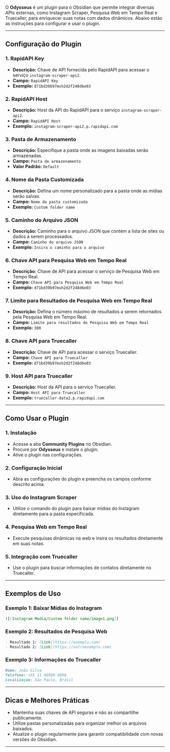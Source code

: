 
O **Odysseus** é um plugin para o Obsidian que permite integrar diversas APIs externas, como Instagram Scraper, Pesquisa Web em Tempo Real e Truecaller, para enriquecer suas notas com dados dinâmicos. Abaixo estão as instruções para configurar e usar o plugin.

---

## **Configuração do Plugin**

### 1. **RapidAPI Key**
   - **Descrição:** Chave de API fornecida pelo RapidAPI para acessar o serviço `instagram-scraper-api2`.
   - **Campo:** `RapidAPI Key`
   - **Exemplo:** `d71bd39b97msh2d2f248d6e03`

### 2. **RapidAPI Host**
   - **Descrição:** Host da API do RapidAPI para o serviço `instagram-scraper-api2`.
   - **Campo:** `RapidAPI Host`
   - **Exemplo:** `instagram-scraper-api2.p.rapidapi.com`

### 3. **Pasta de Armazenamento**
   - **Descrição:** Especifique a pasta onde as imagens baixadas serão armazenadas.
   - **Campo:** `Pasta de armazenamento`
   - **Valor Padrão:** `Default`

### 4. **Nome da Pasta Customizada**
   - **Descrição:** Defina um nome personalizado para a pasta onde as mídias serão salvas.
   - **Campo:** `Nome da pasta customizada`
   - **Exemplo:** `Custom folder name`

### 5. **Caminho do Arquivo JSON**
   - **Descrição:** Caminho para o arquivo JSON que contém a lista de sites ou dados a serem processados.
   - **Campo:** `Caminho do arquivo JSON`
   - **Exemplo:** `Insira o caminho para o arquivo`

### 6. **Chave API para Pesquisa Web em Tempo Real**
   - **Descrição:** Chave de API para acessar o serviço de Pesquisa Web em Tempo Real.
   - **Campo:** `Chave API para Pesquisa Web em Tempo Real`
   - **Exemplo:** `d71bd39b97msh2d2f248d6e03`

### 7. **Limite para Resultados de Pesquisa Web em Tempo Real**
   - **Descrição:** Defina o número máximo de resultados a serem retornados pela Pesquisa Web em Tempo Real.
   - **Campo:** `Limite para resultados de Pesquisa Web em Tempo Real`
   - **Exemplo:** `300`

### 8. **Chave API para Truecaller**
   - **Descrição:** Chave de API para acessar o serviço Truecaller.
   - **Campo:** `Chave API para Truecaller`
   - **Exemplo:** `d71bd39b97msh2d2f248d6e03`

### 9. **Host API para Truecaller**
   - **Descrição:** Host da API para o serviço Truecaller.
   - **Campo:** `Host API para Truecaller`
   - **Exemplo:** `truecaller-data2.p.rapidapi.com`

---

## **Como Usar o Plugin**

### 1. **Instalação**
   - Acesse a aba **Community Plugins** no Obsidian.
   - Procure por **Odysseus** e instale o plugin.
   - Ative o plugin nas configurações.

### 2. **Configuração Inicial**
   - Abra as configurações do plugin e preencha os campos conforme descrito acima.

### 3. **Uso do Instagram Scraper**
   - Utilize o comando do plugin para baixar mídias do Instagram diretamente para a pasta especificada.

### 4. **Pesquisa Web em Tempo Real**
   - Execute pesquisas dinâmicas na web e insira os resultados diretamente em suas notas.

### 5. **Integração com Truecaller**
   - Use o plugin para buscar informações de contatos diretamente no Truecaller.

---

## **Exemplos de Uso**

### Exemplo 1: Baixar Mídias do Instagram
```markdown
![[Instagram Media/Custom folder name/image1.png]]
```

### Exemplo 2: Resultados de Pesquisa Web
```markdown
- Resultado 1: [Link](https://exemplo.com)
- Resultado 2: [Link](https://outroexemplo.com)
```

### Exemplo 3: Informações do Truecaller
```markdown
Nome: João Silva  
Telefone: +55 11 99999-9999  
Localização: São Paulo, Brasil
```

---

## **Dicas e Melhores Práticas**
- Mantenha suas chaves de API seguras e não as compartilhe publicamente.
- Utilize pastas personalizadas para organizar melhor os arquivos baixados.
- Atualize o plugin regularmente para garantir compatibilidade com novas versões do Obsidian.

---
